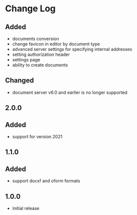 # Change Log

## 
## Added
- documents conversion
- change favicon in editor by document type
- advanced server settings for specifying internal addresses
- setting authorization header
- settings page
- ability to create documents

## Changed
- document server v6.0 and earlier is no longer supported

## 2.0.0
## Added
- support for version 2021

## 1.1.0
## Added
- support docxf and oform formats

## 1.0.0
- Initial release
